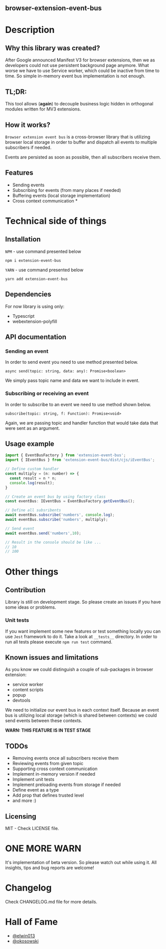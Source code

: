 ## browser-extension-event-bus

# Description

## Why this library was created?

After Google announced Manifest V3 for browser extensions, then we as developers could not use persistent background page anymore. What worse we have to use Service worker, which could be inactive from time to time. So simple in-memory event bus implementation is not enough.

## TL;DR:

This tool allows (**again**) to decouple business logic hidden in orthogonal modules written for MV3 extensions.

## How it works?

`Browser extension event bus` is a cross-browser library that is utilizing browser local storage in order to buffer and dispatch all events to multiple subscribers if needed.

Events are persisted as soon as possible, then all subscribers receive them.

## Features

- Sending events
- Subscribing for events (from many places if needed)
- Buffering events (local storage implementation)
- Cross context communication *

# Technical side of things

## Installation

`NPM` - use command presented below

```shell
npm i extension-event-bus
```

`YARN` - use command presented below

```shell
yarn add extension-event-bus
```

## Dependencies

For now library is using only:

- Typescript
- webextension-polyfill

## API documentation

### Sending an event

In order to send event you need to use method presented below.

`async send(topic: string, data: any): Promise<boolean>`

We simply pass topic name and data we want to include in event.

### Subscribing or receiving an event

In order to subscribe to an event we need to use method shown below.

`subscribe(topic: string, f: Function): Promise<void>`

Again, we are passing topic and handler function that would take data that were sent as an argument.

## Usage example

```js
import { EventBusFactory } from 'extension-event-bus';
import { IEventBus } from 'extension-event-bus/dist/cjs/iEventBus';

// Define custom handler
const multiply = (n: number) => {
  const result = n * n;
  console.log(result);
}

// Create an event bus by using factory class
const eventBus: IEventBus = EventBusFactory.getEventBus();

// Define all subsribents
await eventBus.subscribe('numbers', console.log);
await eventBus.subscribe('numbers', multiply);

// Send event
await eventBus.send('numbers',10);

// Result in the console should be like ...
// 10
// 100
```

# Other things

## Contribution

Library is still on development stage. So please create an issues if you have some ideas or problems.

### Unit tests

If you want implement some new features or test something locally you can use `Jest` framework to do it. Take a look at `__tests__` directory. In order to run all tests please execute `npm run test` command.


## Known issues and limitations

As you know we could distinguish a couple of sub-packages in browser extension:
- service worker
- content scripts
- popup
- devtools

We need to initialize our event bus in each context itself. Because an event bus is utilizing local storage (which is shared between contexts) we could send events between these contexts.

**WARN: THIS FEATURE IS IN TEST STAGE**

## TODOs

- Removing events once all subscribers receive them
- Reviewing events from given topic
- Supporting cross context communication
- Implement in-memory version if needed
- Implement unit tests
- Implement preloading events from storage if needed
- Define event as a type
- Add prop that defines trusted level
- and more :)

## Licensing

MIT - Check LICENSE file.

# ONE MORE WARN

It's implementation of beta version. So please watch out while using it. All insights, tips and bug reports are welcome!

# Changelog

Check CHANGELOG.md file for more details.

# Hall of Fame

- [@elwin013](https://github.com/elwin013)
- [@okosowski](https://github.com/okosowski) 